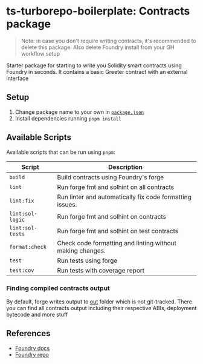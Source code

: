 # ts-turborepo-boilerplate: Contracts package

> Note: in case you don't require writing contracts, it's recommended 
to delete this package. Also delete Foundry install from your GH workflow setup

Starter package for starting to write you Solidity smart contracts
using Foundry in seconds. It contains a basic Greeter contract with 
an external interface

## Setup
1. Change package name to your own in [`package.json`](./package.json)
2. Install dependencies running `pnpm install`

## Available Scripts

Available scripts that can be run using `pnpm`:

| Script          | Description                                                  |
| --------------  | ------------------------------------------------------------ |
| `build`         | Build contracts using Foundry's forge                        |
| `lint`          | Run forge fmt and solhint on all contracts                   |
| `lint:fix`      | Run linter and automatically fix code formatting issues.     |
| `lint:sol-logic`| Run forge fmt and solhint on contracts                       |
| `lint:sol-tests`| Run forge fmt and solhint on test contracts                  |
| `format:check`  | Check code formatting and linting without making changes.    |
| `test`          | Run tests using forge                                        |
| `test:cov`      | Run tests with coverage report                               |


### Finding compiled contracts output
By default, forge writes output to [out](./out) folder which is not git-tracked.
There you can find all contracts output including their respective ABIs,
deployment bytecode and more stuff


## References
- [Foundry docs](https://book.getfoundry.sh/forge/)
- [Foundry repo](https://github.com/foundry-rs)